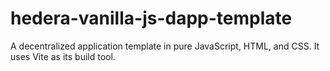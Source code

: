 # hedera-vanilla-js-dapp-template
A decentralized application template in pure JavaScript, HTML, and CSS. It uses Vite as its build tool.

